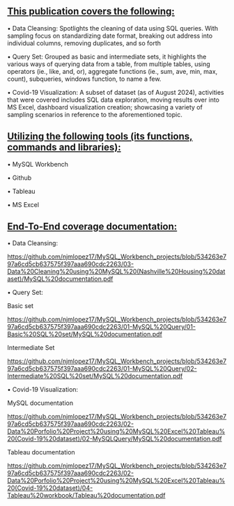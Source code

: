 ## <ins>This publication covers the following:<ins>

• Data Cleansing: 
Spotlights the cleaning of data using SQL queries.
With sampling focus on standardizing date format, breaking out address into individual columns, removing duplicates, and so forth

• Query Set: 
Grouped as basic and intermediate sets, it highlights the various ways of querying data from a table, from multiple tables, 
using operators (ie., like, and, or), aggregate functions (ie., sum, ave, min, max, count), subqueries, windows function, to name a few.

• Covid-19 Visualization:
A subset of dataset (as of August 2024), activities that were covered includes SQL data exploration, moving results over into MS Excel, 
dashboard visualization creation; showcasing a variety of sampling scenarios in reference to the aforementioned topic.

## <ins>Utilizing the following tools (its functions, commands and libraries):<ins>

• MySQL Workbench 

• Github  

• Tableau  

• MS Excel

## <ins>End-To-End coverage documentation:<ins>

• Data Cleansing: 

https://github.com/njmlopez17/MySQL_Workbench_projects/blob/534263e797a6cd5cb637575f397aaa690cdc2263/03-Data%20Cleaning%20using%20MySQL%20(Nashville%20Housing%20dataset)/MySQL%20documentation.pdf

• Query Set: 

Basic set

https://github.com/njmlopez17/MySQL_Workbench_projects/blob/534263e797a6cd5cb637575f397aaa690cdc2263/01-MySQL%20Query/01-Basic%20SQL%20set/MySQL%20documentation.pdf


Intermediate Set

https://github.com/njmlopez17/MySQL_Workbench_projects/blob/534263e797a6cd5cb637575f397aaa690cdc2263/01-MySQL%20Query/02-Intermediate%20SQL%20set/MySQL%20documentation.pdf

• Covid-19 Visualization:

MySQL documentation

https://github.com/njmlopez17/MySQL_Workbench_projects/blob/534263e797a6cd5cb637575f397aaa690cdc2263/02-Data%20Porfolio%20Project%20using%20MySQL%20Excel%20Tableau%20(Covid-19%20dataset)/02-MySQLQuery/MySQL%20documentation.pdf

Tableau documentation

https://github.com/njmlopez17/MySQL_Workbench_projects/blob/534263e797a6cd5cb637575f397aaa690cdc2263/02-Data%20Porfolio%20Project%20using%20MySQL%20Excel%20Tableau%20(Covid-19%20dataset)/04-Tableau%20workbook/Tableau%20documentation.pdf
